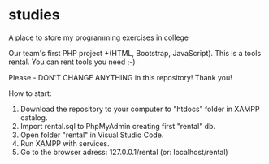 # studies
A place to store my programming exercises in college


Our team's first PHP project +(HTML, Bootstrap, JavaScript). This is a tools rental. You can rent tools you need ;-)

Please - DON'T CHANGE ANYTHING in this repository! Thank you!

How to start:

1. Download the repository to your computer to "htdocs" folder in XAMPP catalog. 
2. Import rental.sql to PhpMyAdmin creating first "rental" db.
3. Open folder "rental" in Visual Studio Code.
4. Run XAMPP with services.
5. Go to the browser adress: 127.0.0.1/rental (or: localhost/rental)


